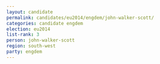 ```yaml
---
layout: candidate
permalink: candidates/eu2014/engdem/john-walker-scott/
categories: candidate engdem
election: eu2014
list-rank: 3
person: john-walker-scott
region: south-west
party: engdem
---
```

